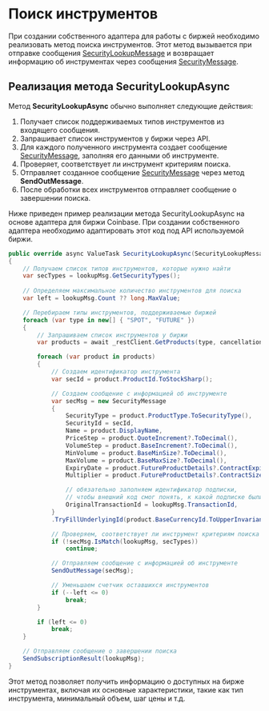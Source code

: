 # Поиск инструментов

При создании собственного адаптера для работы с биржей необходимо реализовать метод поиска инструментов. Этот метод вызывается при отправке сообщения [SecurityLookupMessage](xref:StockSharp.Messages.SecurityLookupMessage) и возвращает информацию об инструментах через сообщения [SecurityMessage](xref:StockSharp.Messages.SecurityMessage).

## Реализация метода SecurityLookupAsync

Метод **SecurityLookupAsync** обычно выполняет следующие действия:

1. Получает список поддерживаемых типов инструментов из входящего сообщения.
2. Запрашивает список инструментов у биржи через API.
3. Для каждого полученного инструмента создает сообщение [SecurityMessage](xref:StockSharp.Messages.SecurityMessage), заполняя его данными об инструменте.
4. Проверяет, соответствует ли инструмент критериям поиска.
5. Отправляет созданное сообщение [SecurityMessage](xref:StockSharp.Messages.SecurityMessage) через метод **SendOutMessage**.
6. После обработки всех инструментов отправляет сообщение о завершении поиска.

Ниже приведен пример реализации метода SecurityLookupAsync на основе адаптера для биржи Coinbase. При создании собственного адаптера необходимо адаптировать этот код под API используемой биржи.

```cs
public override async ValueTask SecurityLookupAsync(SecurityLookupMessage lookupMsg, CancellationToken cancellationToken)
{
	// Получаем список типов инструментов, которые нужно найти
	var secTypes = lookupMsg.GetSecurityTypes();
	
	// Определяем максимальное количество инструментов для поиска
	var left = lookupMsg.Count ?? long.MaxValue;

	// Перебираем типы инструментов, поддерживаемые биржей
	foreach (var type in new[] { "SPOT", "FUTURE" })
	{
		// Запрашиваем список инструментов у биржи
		var products = await _restClient.GetProducts(type, cancellationToken);

		foreach (var product in products)
		{
			// Создаем идентификатор инструмента
			var secId = product.ProductId.ToStockSharp();

			// Создаем сообщение с информацией об инструменте
			var secMsg = new SecurityMessage
			{
				SecurityType = product.ProductType.ToSecurityType(),
				SecurityId = secId,
				Name = product.DisplayName,
				PriceStep = product.QuoteIncrement?.ToDecimal(),
				VolumeStep = product.BaseIncrement?.ToDecimal(),
				MinVolume = product.BaseMinSize?.ToDecimal(),
				MaxVolume = product.BaseMaxSize?.ToDecimal(),
				ExpiryDate = product.FutureProductDetails?.ContractExpiry,
				Multiplier = product.FutureProductDetails?.ContractSize?.ToDecimal(),

				// обязательно заполняем идентификатор подписки,
				// чтобы внешний код смог понять, к какой подписке были получены данные
				OriginalTransactionId = lookupMsg.TransactionId,
			}
			.TryFillUnderlyingId(product.BaseCurrencyId.ToUpperInvariant());

			// Проверяем, соответствует ли инструмент критериям поиска
			if (!secMsg.IsMatch(lookupMsg, secTypes))
				continue;

			// Отправляем сообщение с информацией об инструменте
			SendOutMessage(secMsg);

			// Уменьшаем счетчик оставшихся инструментов
			if (--left <= 0)
				break;
		}

		if (left <= 0)
			break;
	}

	// Отправляем сообщение о завершении поиска
	SendSubscriptionResult(lookupMsg);
}
```

Этот метод позволяет получить информацию о доступных на бирже инструментах, включая их основные характеристики, такие как тип инструмента, минимальный объем, шаг цены и т.д.
